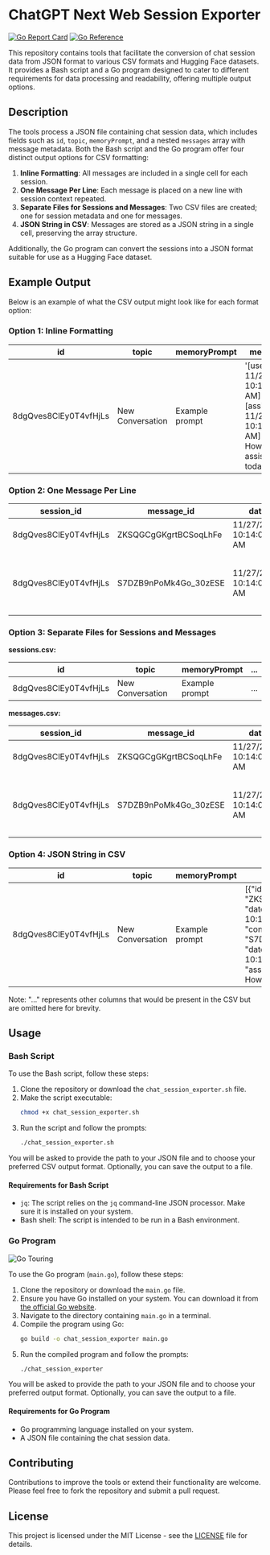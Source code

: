 # ChatGPT Next Web Session Exporter
[![Go Report Card](https://goreportcard.com/badge/github.com/H0llyW00dzZ/ChatGPT-Next-Web-Session-Exporter)](https://goreportcard.com/report/github.com/H0llyW00dzZ/ChatGPT-Next-Web-Session-Exporter)
[![Go Reference](https://pkg.go.dev/badge/github.com/H0llyW00dzZ/ChatGPT-Next-Web-Session-Exporter.svg)](https://pkg.go.dev/github.com/H0llyW00dzZ/ChatGPT-Next-Web-Session-Exporter)

This repository contains tools that facilitate the conversion of chat session data from JSON format to various CSV formats and Hugging Face datasets. It provides a Bash script and a Go program designed to cater to different requirements for data processing and readability, offering multiple output options.

## Description

The tools process a JSON file containing chat session data, which includes fields such as `id`, `topic`, `memoryPrompt`, and a nested `messages` array with message metadata. Both the Bash script and the Go program offer four distinct output options for CSV formatting:

1. **Inline Formatting**: All messages are included in a single cell for each session.
2. **One Message Per Line**: Each message is placed on a new line with session context repeated.
3. **Separate Files for Sessions and Messages**: Two CSV files are created; one for session metadata and one for messages.
4. **JSON String in CSV**: Messages are stored as a JSON string in a single cell, preserving the array structure.

Additionally, the Go program can convert the sessions into a JSON format suitable for use as a Hugging Face dataset.

## Example Output

Below is an example of what the CSV output might look like for each format option:

### Option 1: Inline Formatting

| id                  | topic           | memoryPrompt | messages                                                                                                        |
|---------------------|-----------------|--------------|-----------------------------------------------------------------------------------------------------------------|
| 8dgQves8ClEy0T4vfHjLs | New Conversation | Example prompt | '[user, 11/27/2023, 10:14:00 AM] "hello"; [assistant, 11/27/2023, 10:14:00 AM] "Hello! How can I assist you today?"' |

### Option 2: One Message Per Line

| session_id           | message_id | date                 | role      | content                            | memoryPrompt   |
|----------------------|------------|----------------------|-----------|------------------------------------|----------------|
| 8dgQves8ClEy0T4vfHjLs | ZKSQGCgGKgrtBCSoqLhFe | 11/27/2023, 10:14:00 AM | user      | hello                              | Example prompt |
| 8dgQves8ClEy0T4vfHjLs | S7DZB9nPoMk4Go_30zESE | 11/27/2023, 10:14:00 AM | assistant | Hello! How can I assist you today? | Example prompt |

### Option 3: Separate Files for Sessions and Messages

**sessions.csv:**

| id                  | topic           | memoryPrompt   | ... |
|---------------------|-----------------|----------------|-----|
| 8dgQves8ClEy0T4vfHjLs | New Conversation | Example prompt | ... |

**messages.csv:**

| session_id           | message_id | date                 | role      | content                            | memoryPrompt   |
|----------------------|------------|----------------------|-----------|------------------------------------|----------------|
| 8dgQves8ClEy0T4vfHjLs | ZKSQGCgGKgrtBCSoqLhFe | 11/27/2023, 10:14:00 AM | user      | hello                              | Example prompt |
| 8dgQves8ClEy0T4vfHjLs | S7DZB9nPoMk4Go_30zESE | 11/27/2023, 10:14:00 AM | assistant | Hello! How can I assist you today? | Example prompt |

### Option 4: JSON String in CSV

| id                  | topic           | memoryPrompt   | messages                                                                                                                                          |
|---------------------|-----------------|----------------|---------------------------------------------------------------------------------------------------------------------------------------------------|
| 8dgQves8ClEy0T4vfHjLs | New Conversation | Example prompt | [{"id": "ZKSQGCgGKgrtBCSoqLhFe", "date": "11/27/2023, 10:14:00 AM", "role": "user", "content": "hello"}, {"id": "S7DZB9nPoMk4Go_30zESE", "date": "11/27/2023, 10:14:00 AM", "role": "assistant", "content": "Hello! How can I assist you today?"}] |

Note: "..." represents other columns that would be present in the CSV but are omitted here for brevity.

## Usage

### Bash Script

To use the Bash script, follow these steps:

1. Clone the repository or download the `chat_session_exporter.sh` file.
2. Make the script executable:
   ```bash
   chmod +x chat_session_exporter.sh
   ```
3. Run the script and follow the prompts:
   ```bash
   ./chat_session_exporter.sh
   ```

You will be asked to provide the path to your JSON file and to choose your preferred CSV output format. Optionally, you can save the output to a file.

#### Requirements for Bash Script

- `jq`: The script relies on the `jq` command-line JSON processor. Make sure it is installed on your system.
- Bash shell: The script is intended to be run in a Bash environment.

### Go Program

![Go Touring](https://i.imgur.com/weFCodK.png)

To use the Go program (`main.go`), follow these steps:

1. Clone the repository or download the `main.go` file.
2. Ensure you have Go installed on your system. You can download it from [the official Go website](https://go.dev/dl/).
3. Navigate to the directory containing `main.go` in a terminal.
4. Compile the program using Go:
   ```bash
   go build -o chat_session_exporter main.go
   ```
5. Run the compiled program and follow the prompts:
   ```bash
   ./chat_session_exporter
   ```

You will be asked to provide the path to your JSON file and to choose your preferred output format. Optionally, you can save the output to a file.

#### Requirements for Go Program

- Go programming language installed on your system.
- A JSON file containing the chat session data.

## Contributing

Contributions to improve the tools or extend their functionality are welcome. Please feel free to fork the repository and submit a pull request.

## License

This project is licensed under the MIT License - see the [LICENSE](LICENSE) file for details.
